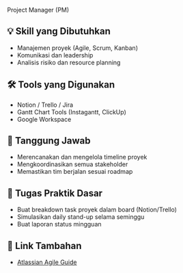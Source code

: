  Project Manager (PM)

## 💡 Skill yang Dibutuhkan
- Manajemen proyek (Agile, Scrum, Kanban)
- Komunikasi dan leadership
- Analisis risiko dan resource planning

## 🛠 Tools yang Digunakan
- Notion / Trello / Jira
- Gantt Chart Tools (Instagantt, ClickUp)
- Google Workspace

## 🎯 Tanggung Jawab
- Merencanakan dan mengelola timeline proyek
- Mengkoordinasikan semua stakeholder
- Memastikan tim berjalan sesuai roadmap

## 🧪 Tugas Praktik Dasar
- Buat breakdown task proyek dalam board (Notion/Trello)
- Simulasikan daily stand-up selama seminggu
- Buat laporan status mingguan

## 🔗 Link Tambahan
- [Atlassian Agile Guide](https://www.atlassian.com/agile)
